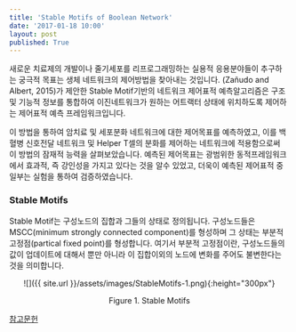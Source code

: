 ```yaml
---
title: 'Stable Motifs of Boolean Network'
date: '2017-01-18 10:00'
layout: post
published: True 
---
```


새로운 치료제의 개발이나 줄기세포를 리프로그래밍하는 실용적 응용분야들이 추구하는 궁극적 목표는 생체 네트워크의 제어방법을 찾아내는 것입니다. (Zañudo and Albert, 2015)가 제안한 Stable Motif기반의 네트워크 제어표적 예측알고리즘은 구조 및 기능적 정보를 통합하여 이진네트워크가 원하는 어트랙터 상태에 위치하도록 제어하는 제어표적 예측 프레임워크입니다.

이 방법을 통하여 암치료 및 세포분화 네트워크에 대한 제어목표를 예측하였고, 이를 백혈병 신호전달 네트워크 및 Helper T셀의 분화를 제어하는 네트워크에 적용함으로써 이 방법의 잠재적 능력을 살펴보았습니다. 예측된 제어목표는 광범위한 동적프레임워크에서 효과적, 즉 강인성을 가지고 있다는 것을 알수 있었고, 더욱이 예측된 제어표적 중 일부는 실험을 통하여 검증하였습니다.

### Stable Motifs

Stable Motif는 구성노드의 집합과 그들의 상태로 정의됩니다. 구성노드들은 MSCC(minimum strongly connected component)를 형성하며 그 상태는 부분적 고정점(partical fixed point)를 형성합니다. 여기서 부분적 고정점이란, 구성노드들의 값이 업데이트에 대해서 뿐만 아니라 이 집합이외의 노드에 변화를 주어도 불변한다는 것을 의미합니다.

<div style="text-align:center" markdown="1">
![]({{ site.url }}/assets/images/StableMotifs-1.png){:height="300px"}

Figure 1. Stable Motifs
</div>

[참고문헌](https://www.dropbox.com/s/xud8eudz01sms80/Za%C3%B1udo%20%EA%B7%B8%EB%A6%AC%EA%B3%A0%20Albert%20-%202015%20-%20Cell%20Fate%20Reprogramming%20by%20Control%20of%20Intracellula.PDF?dl=0)

